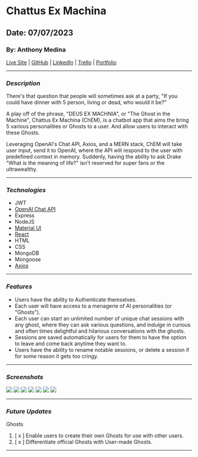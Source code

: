 # Chattus Ex Machina

## Date: 07/07/2023

### By: Anthony Medina

[Live Site](http://chemchat.surge.sh/) | [GitHub](https://github.com/ajm24027) | [LinkedIn](https://www.linkedin.com/in/anthonyjmedina/) | [Trello](https://trello.com/b/WKPfCzCs/chem) | [Portfolio](https://www.anthonyjmedina.com/)

---

### **_Description_**

There's that question that people will sometimes ask at a party, "If you could have dinner with 5 person, living or dead, who would it be?"

A play off of the phrase, "DEUS EX MACHNIA", or "The Ghost in the Machine", Chattus Ex Machina (ChEM), is a chatbot app that aims the bring 5 various personalities or Ghosts to a user. And allow users to interact with these Ghosts.

Leveraging OpenAI's Chat API, Axios, and a MERN stack, ChEM will take user input, send it to OpenAI, where the API will respond to the user with predefined context in memory. Suddenly, having the ability to ask Drake "What is the meaning of life?" isn't reserved for super fans or the ultrawealthy.

---

### **_Technologies_**

- JWT
- [OpenAI Chat API](https://platform.openai.com/docs/api-reference/chat)
- Express
- NodeJS
- [Material UI](https://mui.com/)
- [React](https://react.dev/)
- HTML
- CSS
- MongoDB
- Mongoose
- [Axios](https://axios-http.com/)

---

### **_Features_**

- Users have the ability to Authenticate themselves.
- Each user will have access to a menagerie of AI personalities (or "Ghosts").
- Each user can start an unlimited number of unique chat sessions with any ghost, where they can ask various questions, and indulge in curious and often times delightful and hilarious conversations with the ghosts.
- Sessions are saved automatically for users for them to have the option to leave and come back anytime they want to.
- Users have the ability to rename notable sessions, or delete a session if for some reason it gets too cringy. 

---

### **_Screenshots_**

![](gitimages/Component_Hierarchy.png)
![](gitimages/ERD.png)
![](<gitimages/Landing_(Non-Auth)_Home.png>)
![](gitimages/Sign-In.png)
![](gitimages/Sign-Up.png)
![](gitimages/Auth_Home.png)
![](gitimages/Session.png)

---

### **_Future Updates_**

Ghosts

1. [ x ] Enable users to create their own Ghosts for use with other users.
2. [ x ] Differentiate official Ghosts with User-made Ghosts.

---
